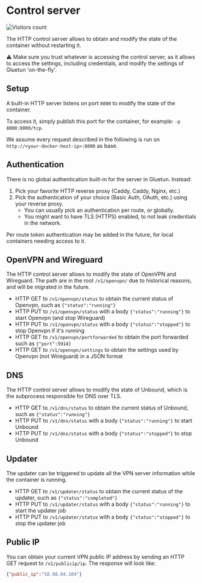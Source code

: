 # Control server

![Visitors count](https://visitor-badge.laobi.icu/badge?page_id=gluetun.httpcontrolserver)

The HTTP control server allows to obtain and modify the state of the container without restarting it.

⚠️ Make sure you trust whatever is accessing the control server, as it allows to access the settings,
including credentials, and modify the settings of Gluetun 'on-the-fly'.

## Setup

A built-in HTTP server listens on port `8000` to modify the state of the container.

To access it, simply publish this port for the container, for example: `-p 8000:8000/tcp`.

We assume every request described in the following is run on `http://<your-docker-host-ip>:8000` as base.

## Authentication

There is no global authentication built-in for the server in Gluetun. Instead:

1. Pick your favorite HTTP reverse proxy (Caddy, Caddy, Nginx, etc.)
1. Pick the authentication of your choice (Basic Auth, OAuth, etc.) using your reverse proxy.
    - You can usually pick an authentication per route, or globally.
    - You might want to have TLS (HTTPS) enabled, to not leak credentials in the network.

Per route token authentication may be added in the future, for local containers needing access to it.

## OpenVPN and Wireguard

The HTTP control server allows to modify the state of OpenVPN and Wireguard.
The path are in the root `/v1/openvpn/` due to historical reasons, and will be migrated in the future.

- HTTP GET to `/v1/openvpn/status` to obtain the current status of Openvpn, such as `{"status":"running"}`
- HTTP PUT to `/v1/openvpn/status` with a body `{"status":"running"}` to start Openvpn (and stop Wireguard)
- HTTP PUT to `/v1/openvpn/status` with a body `{"status":"stopped"}` to stop Openvpn if it's running
- HTTP GET to `/v1/openvpn/portforwarded` to obtain the port forwarded such as `{"port":5914}`
- HTTP GET to `/v1/openvpn/settings` to obtain the settings used by Openvpn (not Wireguard) in a JSON format

## DNS

The HTTP control server allows to modify the state of Unbound, which is the subprocess responsible for DNS over TLS.

- HTTP GET to `/v1/dns/status` to obtain the current status of Unbound, such as `{"status":"running"}`
- HTTP PUT to `/v1/dns/status` with a body `{"status":"running"}` to start Unbound
- HTTP PUT to `/v1/dns/status` with a body `{"status":"stopped"}` to stop Unbound

## Updater

The updater can be triggered to update all the VPN server information while the container is running.

- HTTP GET to `/v1/updater/status` to obtain the current status of the updater, such as `{"status":"completed"}`
- HTTP PUT to `/v1/updater/status` with a body `{"status":"running"}` to start the updater job
- HTTP PUT to `/v1/updater/status` with a body `{"status":"stopped"}` to stop the updater job

## Public IP

You can obtain your current VPN public IP address by sending an HTTP GET request to `/v1/publicip/ip`.
The response will look like:

```json
{"public_ip":"58.98.64.104"}
```
